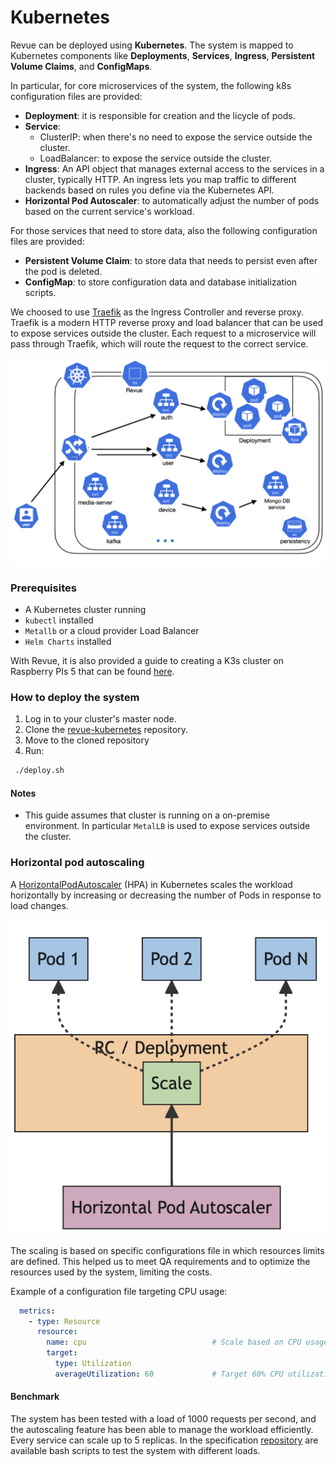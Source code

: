 # Kubernetes

Revue can be deployed using **Kubernetes**.
The system is mapped to Kubernetes components like **Deployments**,
**Services**, **Ingress**, **Persistent Volume Claims**, and **ConfigMaps**.

In particular, for core microservices of the system, the following k8s configuration files are provided:

- **Deployment**: it is responsible for creation and the licycle of pods.
- **Service**:
    - ClusterIP: when there's no need to expose the service outside the cluster.
    - LoadBalancer: to expose the service outside the cluster.
- **Ingress**: An API object that manages external access to the services in a cluster, typically HTTP. An ingress lets
  you map traffic to different backends based on rules you define via the Kubernetes API.
- **Horizontal Pod Autoscaler**: to automatically adjust the number of pods based on the current service's workload.

For those services that need to store data, also the following configuration files are provided:

- **Persistent Volume Claim**: to store data that needs to persist even after the pod is deleted.
- **ConfigMap**: to store configuration data and database initialization scripts.

We choosed to use [Traefik](https://traefik.io/) as the Ingress Controller and reverse proxy.
Traefik is a modern HTTP reverse proxy and load balancer that can be used to expose services outside the cluster.
Each request to a microservice will pass through Traefik, which will route the request to the correct service.

![Kubernetes](../img/kubernetes-deployment.png)

### Prerequisites

- A Kubernetes cluster running
- `kubectl` installed
- `Metallb` or a cloud provider Load Balancer
- `Helm Charts` installed

With Revue, it is also provided a guide to creating a K3s cluster on Raspberry PIs 5
that can be found [here](https://github.com/revue-org/revue-kubernetes).

### How to deploy the system

1. Log in to your cluster's master node.
2. Clone the [revue-kubernetes](https://github.com/revue-org/revue-kubernetes/) repository.
3. Move to the cloned repository
3. Run:

```bash
 ./deploy.sh
```

#### Notes

- This guide assumes that cluster is running on a on-premise environment. In particular `MetalLB` is used to expose
  services outside the cluster.

### Horizontal pod autoscaling

A [HorizontalPodAutoscaler](https://kubernetes.io/docs/tasks/run-application/horizontal-pod-autoscale/) (HPA)
in Kubernetes scales the workload horizontally by increasing or decreasing the number of Pods in response to load
changes.

![HPA](../img/hpa-kubernetes.png)

The scaling is based on specific configurations file in which resources limits are defined.
This helped us to meet QA requirements and to optimize the resources used by the system, limiting the costs.

Example of a configuration file targeting CPU usage:

```yaml
  metrics:
    - type: Resource
      resource:
        name: cpu                            # Scale based on CPU usage
        target:
          type: Utilization
          averageUtilization: 60             # Target 60% CPU utilization
```

#### Benchmark

The system has been tested with a load of 1000 requests per second,
and the autoscaling feature has been able to manage the workload efficiently.
Every service can scale up to 5 replicas.
In the specification [repository](https://github.com/revue-org/revue-kubernetes) are available bash scripts to test the
system with different loads.
